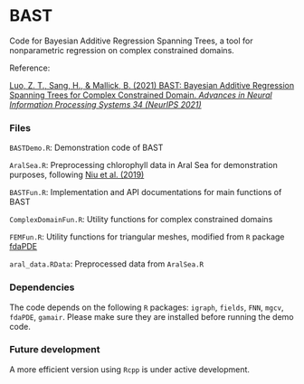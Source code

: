 # BAST
Code for Bayesian Additive Regression Spanning Trees, a tool for nonparametric regression on complex constrained domains.

Reference:

[Luo, Z. T., Sang, H., & Mallick, B. (2021) BAST: Bayesian Additive Regression Spanning Trees for Complex Constrained Domain. *Advances in Neural Information Processing Systems 34 (NeurIPS 2021)*](https://proceedings.neurips.cc/paper/2021/hash/00b76fddeaaa7d8c2c43d504b2babd8a-Abstract.html)

### Files

`BASTDemo.R`: Demonstration code of BAST

`AralSea.R`: Preprocessing chlorophyll data in Aral Sea for demonstration purposes, following [Niu et al. (2019)](https://github.com/mu2013/Intrinsic-GP-on-complex-constrained-domain)

`BASTFun.R`: Implementation and API documentations for main functions of BAST

`ComplexDomainFun.R`: Utility functions for complex constrained domains

`FEMFun.R`: Utility functions for triangular meshes, modified from `R` package [fdaPDE](https://cran.r-project.org/web/packages/fdaPDE/index.html)

`aral_data.RData`: Preprocessed data from `AralSea.R`

### Dependencies

The code depends on the following `R` packages: `igraph`, `fields`, `FNN`, `mgcv`, `fdaPDE`, `gamair`.
Please make sure they are installed before running the demo code.

### Future development

A more efficient version using `Rcpp` is under active development.
